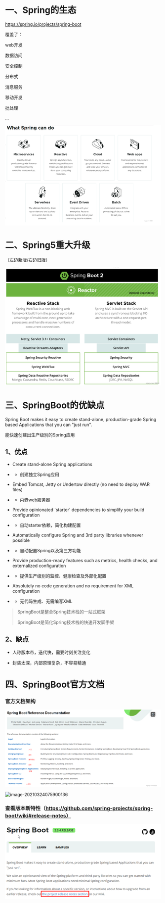 # 一、Spring的生态

https://spring.io/projects/spring-boot

覆盖了：

web开发

数据访问

安全控制

分布式

消息服务

移动开发

批处理

...

![image-20210324073805252](images/image-20210324073805252.png)

# 二、Spring5重大升级

（左边新版/右边旧版）

![image-20210324073857613](images/image-20210324073857613.png)

# 三、SpringBoot的优缺点

Spring Boot makes it easy to create stand-alone, production-grade Spring based Applications that you can "just run".

能快速创建出生产级别的Spring应用

## 1、优点

- Create stand-alone Spring applications

- - 创建独立Spring应用

- Embed Tomcat, Jetty or Undertow directly (no need to deploy WAR files)

- - 内嵌web服务器

- Provide opinionated 'starter' dependencies to simplify your build configuration

- - 自动starter依赖，简化构建配置

- Automatically configure Spring and 3rd party libraries whenever possible

- - 自动配置Spring以及第三方功能

- Provide production-ready features such as metrics, health checks, and externalized configuration

- - 提供生产级别的监控、健康检查及外部化配置

- Absolutely no code generation and no requirement for XML configuration

- - 无代码生成、无需编写XML

> SpringBoot是整合Spring技术栈的一站式框架
>
> SpringBoot是简化Spring技术栈的快速开发脚手架

## 2、缺点

- 人称版本帝，迭代快，需要时刻关注变化

- 封装太深，内部原理复杂，不容易精通

# 四、SpringBoot官方文档

### 官方文档架构

![image-20210324075752848](images/image-20210324075752848.png)

![image-20210324075900136](\images/image-20210324075900136.png)

### 查看版本新特性（https://github.com/spring-projects/spring-boot/wiki#release-notes）

![image-20210324075949540](images/image-20210324075949540.png)

